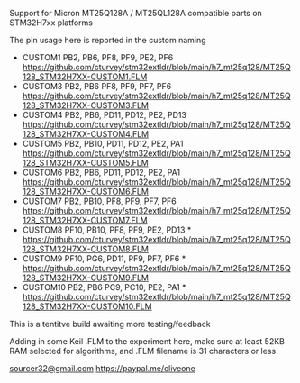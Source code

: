Support for Micron MT25Q128A / MT25QL128A compatible parts on STM32H7xx platforms

The pin usage here is reported in the custom naming

  *  CUSTOM1 PB2, PB6, PF8, PF9, PE2, PF6  https://github.com/cturvey/stm32extldr/blob/main/h7_mt25q128/MT25Q128_STM32H7XX-CUSTOM1.FLM
  *  CUSTOM3 PB2, PB6 PF8, PF9, PF7, PF6  https://github.com/cturvey/stm32extldr/blob/main/h7_mt25q128/MT25Q128_STM32H7XX-CUSTOM3.FLM
  *  CUSTOM4 PB2, PB6, PD11, PD12, PE2, PD13  https://github.com/cturvey/stm32extldr/blob/main/h7_mt25q128/MT25Q128_STM32H7XX-CUSTOM4.FLM
  *  CUSTOM5 PB2, PB10, PD11, PD12, PE2, PA1  https://github.com/cturvey/stm32extldr/blob/main/h7_mt25q128/MT25Q128_STM32H7XX-CUSTOM5.FLM
  *  CUSTOM6 PB2, PB6, PD11, PD12, PE2, PA1  https://github.com/cturvey/stm32extldr/blob/main/h7_mt25q128/MT25Q128_STM32H7XX-CUSTOM6.FLM
  *  CUSTOM7 PB2, PB10, PF8, PF9, PF7, PF6  https://github.com/cturvey/stm32extldr/blob/main/h7_mt25q128/MT25Q128_STM32H7XX-CUSTOM7.FLM
  *  CUSTOM8 PF10, PB10, PF8, PF9, PE2, PD13
    *  https://github.com/cturvey/stm32extldr/blob/main/h7_mt25q128/MT25Q128_STM32H7XX-CUSTOM8.FLM
  *  CUSTOM9 PF10, PG6, PD11, PF9, PF7, PF6
    *  https://github.com/cturvey/stm32extldr/blob/main/h7_mt25q128/MT25Q128_STM32H7XX-CUSTOM9.FLM
  *  CUSTOM10 PB2, PB6 PC9, PC10, PE2, PA1
    *  https://github.com/cturvey/stm32extldr/blob/main/h7_mt25q128/MT25Q128_STM32H7XX-CUSTOM10.FLM
  
This is a tentitve build awaiting more testing/feedback

Adding in some Keil .FLM to the experiment here, make sure at least 52KB RAM selected for algorithms, and .FLM filename is 31 characters or less

 sourcer32@gmail.com
 https://paypal.me/cliveone
